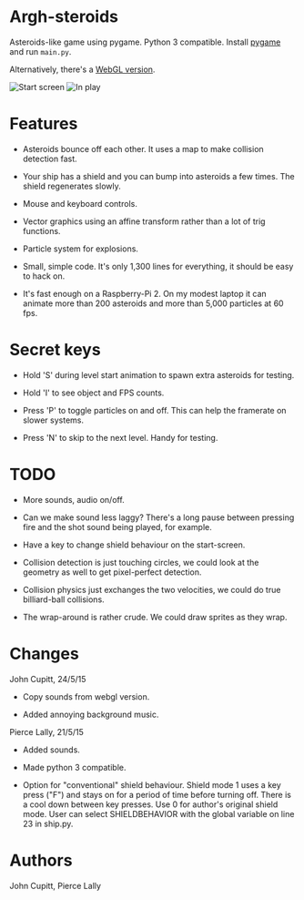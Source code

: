 # Argh-steroids

Asteroids-like game using pygame. Python 3 compatible.
Install [pygame](http://pygame.org) and run `main.py`.

Alternatively, there's a [WebGL 
version](http://jcupitt.github.io/argh-steroids-webgl).

![Start screen](/screenshots/start_screen.png)
![In play](/screenshots/play.png)

# Features

* Asteroids bounce off each other. It uses a map to make collision detection
  fast.

* Your ship has a shield and you can bump into asteroids a few times. The
  shield regenerates slowly.

* Mouse and keyboard controls.

* Vector graphics using an affine transform rather than a lot of trig
  functions. 

* Particle system for explosions.

* Small, simple code. It's only 1,300 lines for everything, it should be easy 
  to hack on.

* It's fast enough on a Raspberry-Pi 2. On my modest laptop it can animate 
  more than 200 asteroids and more than 5,000 particles at 60 fps.

# Secret keys

* Hold 'S' during level start animation to spawn extra asteroids for testing.

* Hold 'I' to see object and FPS counts.

* Press 'P' to toggle particles on and off. This can help the framerate
  on slower systems.

* Press 'N' to skip to the next level. Handy for testing. 

# TODO

* More sounds, audio on/off.

* Can we make sound less laggy? There's a long pause between pressing fire and
  the shot sound being played, for example. 

* Have a key to change shield behaviour on the start-screen.

* Collision detection is just touching circles, we could look at the geometry
  as well to get pixel-perfect detection.

* Collision physics just exchanges the two velocities, we could do true
  billiard-ball collisions.

* The wrap-around is rather crude. We could draw sprites as they wrap.

# Changes

John Cupitt, 24/5/15

* Copy sounds from webgl version.

* Added annoying background music.

Pierce Lally, 21/5/15

* Added sounds.

* Made python 3 compatible.

* Option for "conventional" shield behaviour.  Shield mode 1 uses a key
  press ("F") and stays on for a period of time before turning off. There
  is a cool down between key presses. Use 0 for author's original shield
  mode. User can select SHIELDBEHAVIOR with the global variable on line
  23 in ship.py.

# Authors

John Cupitt, Pierce Lally
